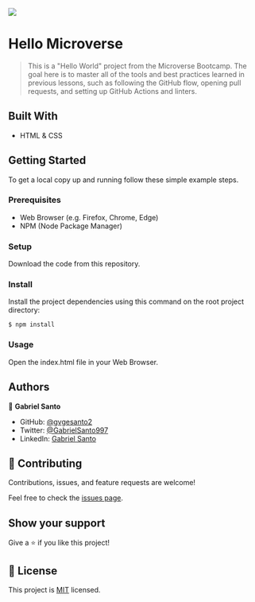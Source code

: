 ![](https://img.shields.io/badge/Microverse-blueviolet)

# Hello Microverse

> This is a "Hello World" project from the Microverse Bootcamp. The goal here is to master all of the tools and best practices learned in previous lessons, such as following the GitHub flow, opening pull requests, and setting up GitHub Actions and linters.


## Built With

- HTML & CSS

## Getting Started

To get a local copy up and running follow these simple example steps.

### Prerequisites

- Web Browser (e.g. Firefox, Chrome, Edge)
- NPM (Node Package Manager)

### Setup

Download the code from this repository.

### Install

Install the project dependencies using this command on the root project directory:

```console
$ npm install
```

### Usage

Open the index.html file in your Web Browser.

## Authors

👤 **Gabriel Santo**

- GitHub: [@gvgesanto2](https://github.com/gvgesanto2)
- Twitter: [@GabrielSanto997](https://twitter.com/GabrielSanto997)
- LinkedIn: [Gabriel Santo](https://linkedin.com/in/gabriel-santo-5882a71b2/)

## 🤝 Contributing

Contributions, issues, and feature requests are welcome!

Feel free to check the [issues page](../../issues/).

## Show your support

Give a ⭐️ if you like this project!

## 📝 License

This project is [MIT](./MIT.md) licensed.